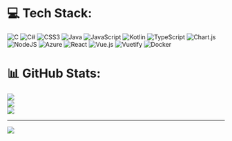 
# 💻 Tech Stack:
![C](https://img.shields.io/badge/c-%2300599C.svg?style=plastic&logo=c&logoColor=white) ![C#](https://img.shields.io/badge/c%23-%23239120.svg?style=plastic&logo=c-sharp&logoColor=white) ![CSS3](https://img.shields.io/badge/css3-%231572B6.svg?style=plastic&logo=css3&logoColor=white) ![Java](https://img.shields.io/badge/java-%23ED8B00.svg?style=plastic&logo=java&logoColor=white) ![JavaScript](https://img.shields.io/badge/javascript-%23323330.svg?style=plastic&logo=javascript&logoColor=%23F7DF1E) ![Kotlin](https://img.shields.io/badge/kotlin-%230095D5.svg?style=plastic&logo=kotlin&logoColor=white) ![TypeScript](https://img.shields.io/badge/typescript-%23007ACC.svg?style=plastic&logo=typescript&logoColor=white) ![Chart.js](https://img.shields.io/badge/chart.js-F5788D.svg?style=plastic&logo=chart.js&logoColor=white) ![NodeJS](https://img.shields.io/badge/node.js-6DA55F?style=plastic&logo=node.js&logoColor=white) ![Azure](https://img.shields.io/badge/azure-%230072C6.svg?style=plastic&logo=azure-devops&logoColor=white) ![React](https://img.shields.io/badge/react-%2320232a.svg?style=plastic&logo=react&logoColor=%2361DAFB) ![Vue.js](https://img.shields.io/badge/vuejs-%2335495e.svg?style=plastic&logo=vuedotjs&logoColor=%234FC08D) ![Vuetify](https://img.shields.io/badge/Vuetify-1867C0?style=plastic&logo=vuetify&logoColor=AEDDFF) ![Docker](https://img.shields.io/badge/docker-%230db7ed.svg?style=plastic&logo=docker&logoColor=white)
# 📊 GitHub Stats:
![](https://github-readme-stats.vercel.app/api?username=blurp748&theme=dark&hide_border=false&include_all_commits=true&count_private=true)<br/>
![](https://github-readme-streak-stats.herokuapp.com/?user=blurp748&theme=dark&hide_border=false)<br/>
![](https://github-readme-stats.vercel.app/api/top-langs/?username=blurp748&theme=dark&hide_border=false&include_all_commits=true&count_private=true&layout=compact)

---
[![](https://visitcount.itsvg.in/api?id=blurp748&icon=5&color=12)](https://visitcount.itsvg.in)
